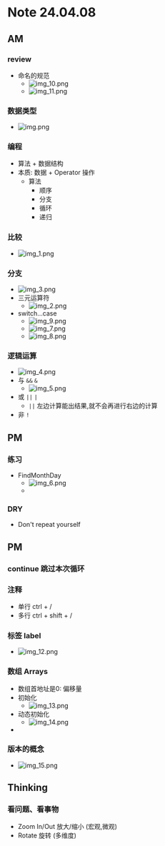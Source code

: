 # Note 24.04.08

## AM

### review
- 命名的规范
  - ![img_10.png](img_10.png)
  - ![img_11.png](img_11.png)

### 数据类型
- ![img.png](img.png)

### 编程
- 算法 + 数据结构
- 本质: 数据 + Operator 操作
  - 算法
    - 顺序
    - 分支
    - 循环
    - 递归

### 比较
- ![img_1.png](img_1.png)

### 分支
- ![img_3.png](img_3.png)
- 三元运算符
  - ![img_2.png](img_2.png)
- switch...case
  - ![img_9.png](img_9.png)
  - ![img_7.png](img_7.png)
  - ![img_8.png](img_8.png)

### 逻辑运算
- ![img_4.png](img_4.png)
- 与 `&&` `&`
  - ![img_5.png](img_5.png)
- 或 `||` `|`
  - `||` 左边计算能出结果,就不会再进行右边的计算
- 非 `!`

## PM

### 

### 练习 
- FindMonthDay
  - ![img_6.png](img_6.png)
  - 

### DRY
- Don't repeat yourself

## PM

### continue 跳过本次循环

### 注释
- 单行 ctrl + /
- 多行 ctrl + shift + /

### 标签 label 
- ![img_12.png](img_12.png)

### 数组 Arrays
- 数组首地址是0: 偏移量
- 初始化
  - ![img_13.png](img_13.png)
- 动态初始化
  - ![img_14.png](img_14.png)
- 

### 版本的概念
- ![img_15.png](img_15.png)

## Thinking

### 看问题、看事物
- Zoom In/Out 放大/缩小 (宏观,微观)
- Rotate 旋转 (多维度)